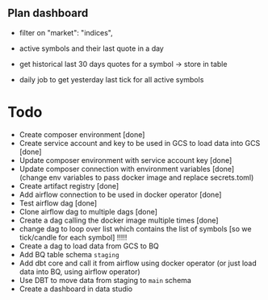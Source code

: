 ## Plan dashboard

- filter on "market": "indices",

- active symbols and their last quote in a day
- get historical last 30 days quotes for a symbol -> store in table
- daily job to get yesterday last tick for all active symbols

# Todo

- Create composer environment [done]
- Create service account and key to be used in GCS to load data into GCS [done]
- Update composer environment with service account key [done]
- Update composer connection with environment variables [done] (change env variables to pass docker image and replace secrets.toml)
- Create artifact registry [done]
- Add airflow connection to be used in docker operator [done]
- Test airflow dag [done]
- Clone airflow dag to multiple dags [done]
- Create a dag calling the docker image multiple times [done]
- change dag to loop over list which contains the list of symbols [so we tick/candle for each symbol] !!!!!
- Create a dag to load data from GCS to BQ
- Add BQ table schema `staging`
- Add dbt core and call it from airflow using docker operator (or just load data into BQ, using airflow operator)
- Use DBT to move data from staging to `main`  schema
- Create a dashboard in data studio
